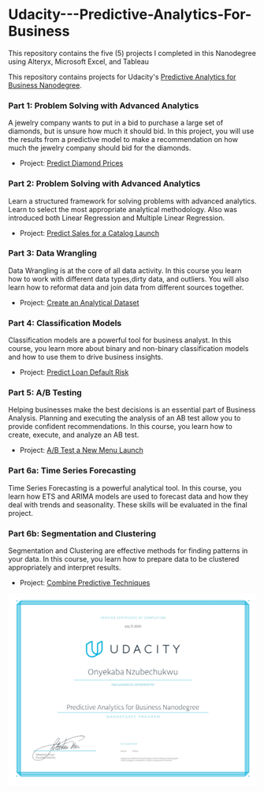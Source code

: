 # Udacity---Predictive-Analytics-For-Business
This repository contains the five (5) projects I completed in this Nanodegree using Alteryx, Microsoft Excel, and  Tableau


This repository contains projects for Udacity's [Predictive Analytics for Business Nanodegree](https://www.udacity.com/course/predictive-analytics-for-business-nanodegree--nd008).

### Part 1: Problem Solving with Advanced Analytics

A jewelry company wants to put in a bid to purchase a large set of diamonds, but is unsure how much it should bid. In this project, you will use the results from a predictive model to make a recommendation on how much the jewelry company should bid for the diamonds.

- Project: [Predict Diamond Prices]()

### Part 2: Problem Solving with Advanced Analytics

Learn a structured framework for solving problems with advanced analytics. Learn to select the most appropriate analytical methodology. Also was introduced both Linear Regression and Multiple Linear Regression.

- Project: [Predict Sales for a Catalog Launch](https://github.com/Jude-X/Udacity---Predictive-Analytics-For-Business/tree/master/PREDICTIVE%20ANALYTICS%20FOR%20BUSINESS/2.%20CATALOG%20DEMAND%20PROJECT)

### Part 3: Data Wrangling
Data Wrangling is at the core of all data activity. In this course you learn how to work with different data types,dirty data, and outliers. You will also learn how to reformat data and join data from different sources together.

- Project: [Create an Analytical Dataset]()

### Part 4: Classification Models
Classification models are a powerful tool for business analyst. In this course, you learn more about binary and non-binary classification models and how to use them to drive business insights.

- Project: [Predict Loan Default Risk]()

### Part 5: A/B Testing
Helping businesses make the best decisions is an essential part of Business Analysis. Planning and executing the analysis of an AB test allow you to provide confident recommendations. In this course, you learn how to create, execute, and analyze an AB test.

- Project: [A/B Test a New Menu Launch]()

### Part 6a: Time Series Forecasting
Time Series Forecasting is a powerful analytical tool. In this course, you learn how ETS and ARIMA models are used to forecast data and how they deal with trends and seasonality. These skills will be evaluated in the final project.

### Part 6b: Segmentation and Clustering
Segmentation and Clustering are effective methods for finding patterns in your data. In this course, you learn how to prepare data to be clustered appropriately and interpret results.

- Project: [Combine Predictive Techniques]()

![Udacity Predictive Analytics for Business Nanodegree](https://github.com/Jude-X/Udacity---Predictive-Analytics-For-Business/blob/master/Udacity%20-%20Predictive%20Analytics%20For%20Business%20Certificate.jpg)
